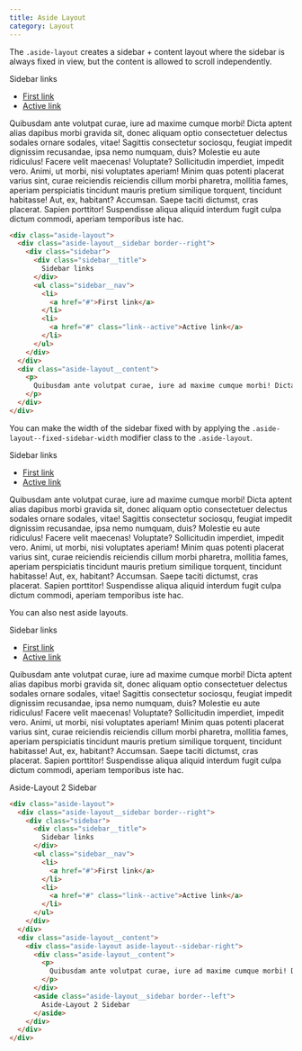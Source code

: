 ```yaml
---
title: Aside Layout
category: Layout
---
```


The `.aside-layout` creates a sidebar + content layout where the sidebar is always fixed in view,
but the content is allowed to scroll independently.

<div class="aside-layout">
  <div class="aside-layout__sidebar  border--right">
    <div class="sidebar">
      <div class="sidebar__title">
        Sidebar links
      </div>
      <ul class="sidebar__nav">
        <li>
          <a href="#">First link</a>
        </li>
        <li>
          <a href="#" class="link--active">Active link</a>
        </li>
      </ul>
    </div>
  </div>
  <div class="aside-layout__content">
    <p>
      Quibusdam ante volutpat curae, iure ad maxime cumque morbi! Dicta aptent alias dapibus morbi gravida sit, donec aliquam optio consectetuer delectus sodales ornare sodales, vitae! Sagittis consectetur sociosqu, feugiat impedit dignissim recusandae, ipsa nemo numquam, duis? Molestie eu aute ridiculus! Facere velit maecenas! Voluptate? Sollicitudin imperdiet, impedit vero. Animi, ut morbi, nisi voluptates aperiam! Minim quas potenti placerat varius sint, curae reiciendis reiciendis cillum morbi pharetra, mollitia fames, aperiam perspiciatis tincidunt mauris pretium similique torquent, tincidunt habitasse! Aut, ex, habitant? Accumsan. Saepe taciti dictumst, cras placerat. Sapien porttitor! Suspendisse aliqua aliquid interdum fugit culpa dictum commodi, aperiam temporibus iste hac.
    </p>
  </div>
</div>

```html
<div class="aside-layout">
  <div class="aside-layout__sidebar border--right">
    <div class="sidebar">
      <div class="sidebar__title">
        Sidebar links
      </div>
      <ul class="sidebar__nav">
        <li>
          <a href="#">First link</a>
        </li>
        <li>
          <a href="#" class="link--active">Active link</a>
        </li>
      </ul>
    </div>
  </div>
  <div class="aside-layout__content">
    <p>
      Quibusdam ante volutpat curae, iure ad maxime cumque morbi! Dicta aptent alias dapibus morbi gravida sit, donec aliquam optio consectetuer delectus sodales ornare sodales, vitae! Sagittis consectetur sociosqu, feugiat impedit dignissim recusandae, ipsa nemo numquam, duis? Molestie eu aute ridiculus! Facere velit maecenas! Voluptate? Sollicitudin imperdiet, impedit vero. Animi, ut morbi, nisi voluptates aperiam! Minim quas potenti placerat varius sint, curae reiciendis reiciendis cillum morbi pharetra, mollitia fames, aperiam perspiciatis tincidunt mauris pretium similique torquent, tincidunt habitasse! Aut, ex, habitant? Accumsan. Saepe taciti dictumst, cras placerat. Sapien porttitor! Suspendisse aliqua aliquid interdum fugit culpa dictum commodi, aperiam temporibus iste hac.
    </p>
  </div>
</div>
```

You can make the width of the sidebar fixed with by applying the `.aside-layout--fixed-sidebar-width` modifier class to the `.aside-layout`.

<div class="aside-layout aside-layout--fixed-sidebar-width">
  <div class="aside-layout__sidebar  border--right">
    <div class="sidebar">
      <div class="sidebar__title">
        Sidebar links
      </div>
      <ul class="sidebar__nav">
        <li>
          <a href="#">First link</a>
        </li>
        <li>
          <a href="#" class="link--active">Active link</a>
        </li>
      </ul>
    </div>
  </div>
  <div class="aside-layout__content">
    <p>
      Quibusdam ante volutpat curae, iure ad maxime cumque morbi! Dicta aptent alias dapibus morbi gravida sit, donec aliquam optio consectetuer delectus sodales ornare sodales, vitae! Sagittis consectetur sociosqu, feugiat impedit dignissim recusandae, ipsa nemo numquam, duis? Molestie eu aute ridiculus! Facere velit maecenas! Voluptate? Sollicitudin imperdiet, impedit vero. Animi, ut morbi, nisi voluptates aperiam! Minim quas potenti placerat varius sint, curae reiciendis reiciendis cillum morbi pharetra, mollitia fames, aperiam perspiciatis tincidunt mauris pretium similique torquent, tincidunt habitasse! Aut, ex, habitant? Accumsan. Saepe taciti dictumst, cras placerat. Sapien porttitor! Suspendisse aliqua aliquid interdum fugit culpa dictum commodi, aperiam temporibus iste hac.
    </p>
  </div>
</div>

You can also nest aside layouts.

<div class="aside-layout">
  <div class="aside-layout__sidebar border--right">
    <div class="sidebar">
      <div class="sidebar__title">
        Sidebar links
      </div>
      <ul class="sidebar__nav">
        <li>
          <a href="#">First link</a>
        </li>
        <li>
          <a href="#" class="link--active">Active link</a>
        </li>
      </ul>
    </div>
  </div>
  <div class="aside-layout__content">
    <div class="aside-layout aside-layout--sidebar-right">
      <div class="aside-layout__content">
        <p>
          Quibusdam ante volutpat curae, iure ad maxime cumque morbi! Dicta aptent alias dapibus morbi gravida sit, donec aliquam optio consectetuer delectus sodales ornare sodales, vitae! Sagittis consectetur sociosqu, feugiat impedit dignissim recusandae, ipsa nemo numquam, duis? Molestie eu aute ridiculus! Facere velit maecenas! Voluptate? Sollicitudin imperdiet, impedit vero. Animi, ut morbi, nisi voluptates aperiam! Minim quas potenti placerat varius sint, curae reiciendis reiciendis cillum morbi pharetra, mollitia fames, aperiam perspiciatis tincidunt mauris pretium similique torquent, tincidunt habitasse! Aut, ex, habitant? Accumsan. Saepe taciti dictumst, cras placerat. Sapien porttitor! Suspendisse aliqua aliquid interdum fugit culpa dictum commodi, aperiam temporibus iste hac.
        </p>
      </div>
      <aside class="aside-layout__sidebar border--left">
        Aside-Layout 2 Sidebar
      </aside>
    </div>
  </div>
</div>

```html
<div class="aside-layout">
  <div class="aside-layout__sidebar border--right">
    <div class="sidebar">
      <div class="sidebar__title">
        Sidebar links
      </div>
      <ul class="sidebar__nav">
        <li>
          <a href="#">First link</a>
        </li>
        <li>
          <a href="#" class="link--active">Active link</a>
        </li>
      </ul>
    </div>
  </div>
  <div class="aside-layout__content">
    <div class="aside-layout aside-layout--sidebar-right">
      <div class="aside-layout__content">
        <p>
          Quibusdam ante volutpat curae, iure ad maxime cumque morbi! Dicta aptent alias dapibus morbi gravida sit, donec aliquam optio consectetuer delectus sodales ornare sodales, vitae! Sagittis consectetur sociosqu, feugiat impedit dignissim recusandae, ipsa nemo numquam, duis? Molestie eu aute ridiculus! Facere velit maecenas! Voluptate? Sollicitudin imperdiet, impedit vero. Animi, ut morbi, nisi voluptates aperiam! Minim quas potenti placerat varius sint, curae reiciendis reiciendis cillum morbi pharetra, mollitia fames, aperiam perspiciatis tincidunt mauris pretium similique torquent, tincidunt habitasse! Aut, ex, habitant? Accumsan. Saepe taciti dictumst, cras placerat. Sapien porttitor! Suspendisse aliqua aliquid interdum fugit culpa dictum commodi, aperiam temporibus iste hac.
        </p>
      </div>
      <aside class="aside-layout__sidebar border--left">
        Aside-Layout 2 Sidebar
      </aside>
    </div>
  </div>
</div>
```
